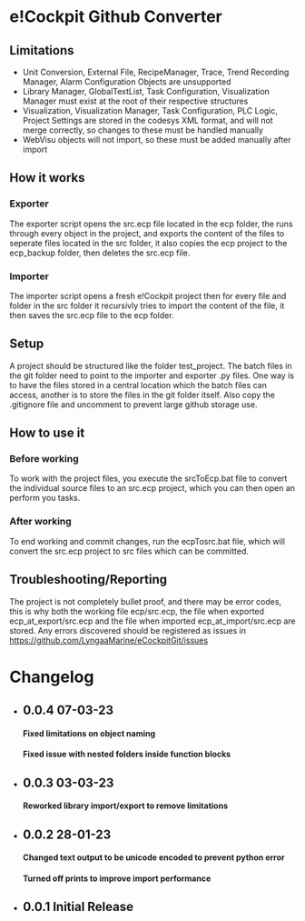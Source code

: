 # e!Cockpit Github Converter
## Limitations
* Unit Conversion, External File, RecipeManager, Trace, Trend Recording Manager, Alarm Configuration Objects are unsupported
* Library Manager, GlobalTextList, Task Configuration, Visualization Manager must exist at the root of their respective structures
* Visualization, Visualization Manager, Task Configuration, PLC Logic, Project Settings are stored in the codesys XML format, and will not merge correctly, so changes to these must be handled manually
* WebVisu objects will not import, so these must be added manually after import
## How it works
### Exporter
The exporter script opens the src.ecp file located in the ecp folder, the runs through every object in the project, and exports the content of the files to seperate files located in the src folder, it also copies the ecp project to the ecp_backup folder, then deletes the src.ecp file.
### Importer
The importer script opens a fresh e!Cockpit project then for every file and folder in the src folder it recursivly tries to import the content of the file, it then saves the src.ecp file to the ecp folder.
## Setup
A project should be structured like the folder test_project. 
The batch files in the git folder need to point to the importer and exporter .py files.
One way is to have the files stored in a central location which the batch files can access, another is to store the files in the git folder itself.
Also copy the .gitignore file and uncomment to prevent large github storage use.
## How to use it
### Before working
To work with the project files, you execute the srcToEcp.bat file to convert the individual source files to an src.ecp project, which you can then open an perform you tasks.
### After working
To end working and commit changes, run the ecpTosrc.bat file, which will convert the src.ecp project to src files which can be committed.
## Troubleshooting/Reporting
The project is not completely bullet proof, and there may be error codes, this is why both the working file ecp/src.ecp, the file when exported ecp_at_export/src.ecp and the file when imported ecp_at_import/src.ecp are stored. Any errors discovered should be registered as issues in https://github.com/LyngaaMarine/eCockpitGit/issues

# Changelog
* ## 0.0.4 07-03-23
  #### Fixed limitations on object naming
  #### Fixed issue with nested folders inside function blocks
* ## 0.0.3 03-03-23
  #### Reworked library import/export to remove limitations
* ## 0.0.2 28-01-23
  #### Changed text output to be unicode encoded to prevent python error
  #### Turned off prints to improve import performance
* ## 0.0.1 Initial Release